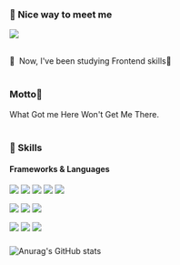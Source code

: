 ### 🤞 Nice way to meet me
<p>
  <a href="mailto:wogkdkrm112@gmail.com" target="_blank"><img src="https://img.shields.io/badge/wogkdkrm112@gmail.com-EA4335?style=flat-square&logo=Gmail&logoColor=white"/></a><br/><br/>
</p>
<p>
  👋&nbsp; Now, I've been studying Frontend skills🚀<br/><br/>
  
  ### Motto💪<br/>
  What Got me Here Won't Get Me There. <br/><br/>
</p>

### 🧊 Skills
#### Frameworks & Languages
<p>
  <img src="https://img.shields.io/badge/JavaScript-F7DF1E?style=flat-square&logo=JavaScript&logoColor=white"/>
  <img src="https://img.shields.io/badge/TypeScript-3178C6?style=flat-square&logo=TypeScript&logoColor=white"/>
  <img src="https://img.shields.io/badge/Nodejs-339933?style=flat-square&logo=Nodedotjs&logoColor=white"/>
  <img src="https://img.shields.io/badge/React-61DAFB?style=flat-square&logo=React&logoColor=black"/>
  <img src="https://img.shields.io/badge/Nextjs-000000?style=flat-square&logo=Nextdotjs&logoColor=white"/>
</p>
<p>
  <img src="https://img.shields.io/badge/Redux-764ABC?style=flat-square&logo=Redux&logoColor=white"/>
  <img src="https://img.shields.io/badge/React-Query-FF4154?style=flat-square&logo=reactquery&logoColor=white"/>
  <img src="https://img.shields.io/badge/React-Router-CA4245?style=flat-square&logo=reactrouter&logoColor=white"/>
</p>
<p>
  <img src="https://img.shields.io/badge/styled-components-DB7093?style=flat-square&logo=styled-components&logoColor=white"/>
  <img src="https://img.shields.io/badge/Sass-FF4154?style=flat-square&logo=Sass&logoColor=white"/>
  <img src="https://img.shields.io/badge/tailwindcss-06B6D4?style=flat-square&logo=tailwindcss&logoColor=white"/>
</p>

###
![Anurag's GitHub stats](https://github-readme-stats.vercel.app/api?username=jaehafe&show_icons=true&theme=dark)
